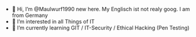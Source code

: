 - 👋 Hi, I’m @Maulwurf1990 new here. My Englisch ist not realy goog. I am from Germany
- 👀 I’m interested in all Things of IT
- 🌱 I’m currently learning GIT / IT-Security / Ethical Hacking (Pen Testing)
